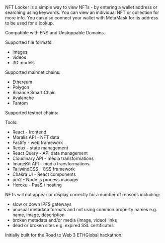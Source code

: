 NFT Looker is a simple way to view NFTs - by entering a wallet address or searching using keywords. You can view an individual NFT or collection for more info. You can also connect your wallet with MetaMask for its address to be used for a lookup.

Compatible with ENS and Unstoppable Domains.

Supported file formats:

- images
- videos
- 3D models

Supported mainnet chains:

- Ethereum
- Polygon
- Binance Smart Chain
- Avalanche
- Fantom

Supported testnet chains:

Tools:

- React - frontend
- Moralis API - NFT data
- Fastify - web framework
- Redux - state management
- React Query - API data management
- Cloudinary API - media transformations
- ImageKit API - media transformations
- TailwindCSS - CSS framework
- Chakra UI - React components
- pm2 - Node.js process manager
- Heroku - PaaS / hosting

NFTs will not appear or display correctly for a number of reasons including:

- slow or down IPFS gateways
- unusual metadata formats and not using common property names e.g. name, image, description
- broken metadata and/or media (image, video) links
- dead or broken sites e.g. expired SSL certificates

Initially built for the Road to Web 3 ETHGlobal hackathon.
